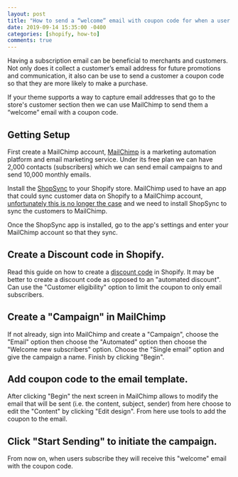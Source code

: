 ```yaml
---
layout: post
title: "How to send a “welcome” email with coupon code for when a user subscribes using ShopSync and MailChimp."
date: 2019-09-14 15:35:00 -0400
categories: [shopify, how-to]
comments: true
---
```


Having a subscription email can be beneficial to merchants and customers. Not only does it collect a customer’s email address for future promotions and communication, it also can be use to send a customer a coupon code so that they are more likely to make a purchase. 

If your theme supports a way to capture email addresses that go to the store's customer section then we can use MailChimp to send them a “welcome” email with a coupon code.

## Getting Setup

First create a MailChimp account, [MailChimp](https://mailchimp.com) is a marketing automation platform and email marketing service. Under its free plan we can have 2,000 contacts (subscribers) which we can send email campaigns to and send 10,000 monthly emails. 

Install the [ShopSync](https://apps.shopify.com/shopsync-2) to your Shopify store. MailChimp used to have an app that could sync customer data on Shopify to a MailChimp account, [unfortunately this is no longer the case](https://support.shopsync.io) and we need to install ShopSync to sync the customers to MailChimp. 

Once the ShopSync app is installed, go to the app's settings and enter your MailChimp account so that they sync.

## Create a Discount code in Shopify. 

Read this guide on how to create a [discount code](https://help.shopify.com/en/manual/promoting-marketing/discount-codes/create-discount-codes) in Shopify. It may be better to create a discount code as opposed to an "automated discount". Can use the "Customer eligibility" option to limit the coupon to only email subscribers.

## Create a "Campaign" in MailChimp 

If not already, sign into MailChimp and create a "Campaign", choose the "Email" option then choose the "Automated" option then choose the "Welcome new subscribers" option. Choose the "Single email" option and give the campaign a name. Finish by clicking "Begin".

## Add coupon code to the email template.

After clicking "Begin" the next screen in MailChimp allows to modify the email that will be sent (i.e. the content, subject, sender) from here choose to edit the "Content" by clicking "Edit design". From here use tools to add the coupon to the email.

## Click "Start Sending" to initiate the campaign.

From now on, when users subscribe they will receive this "welcome" email with the coupon code.
